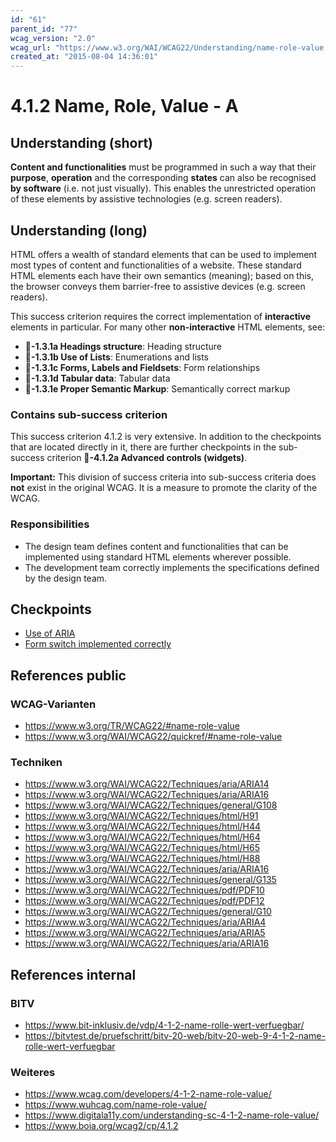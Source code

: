 ```yaml
---
id: "61"
parent_id: "77"
wcag_version: "2.0"
wcag_url: "https://www.w3.org/WAI/WCAG22/Understanding/name-role-value.html"
created_at: "2015-08-04 14:36:01"
---
```


# 4.1.2 Name, Role, Value - A

## Understanding (short)

**Content and functionalities** must be programmed in such a way that their **purpose**, **operation** and the corresponding **states** can also be recognised **by software** (i.e. not just visually). This enables the unrestricted operation of these elements by assistive technologies (e.g. screen readers).

## Understanding (long)

HTML offers a wealth of standard elements that can be used to implement most types of content and functionalities of a website. These standard HTML elements each have their own semantics (meaning); based on this, the browser conveys them barrier-free to assistive devices (e.g. screen readers).

This success criterion requires the correct implementation of **interactive** elements in particular. For many other **non-interactive** HTML elements, see:

- **📜-1.3.1a Headings structure**: Heading structure
- **📜-1.3.1b Use of Lists**: Enumerations and lists
- **📜-1.3.1c Forms, Labels and Fieldsets**: Form relationships
- **📜-1.3.1d Tabular data**: Tabular data
- **📜-1.3.1e Proper Semantic Markup**: Semantically correct markup

### Contains sub-success criterion

This success criterion 4.1.2 is very extensive. In addition to the checkpoints that are located directly in it, there are further checkpoints in the sub-success criterion **📜-4.1.2a Advanced controls (widgets)**.

**Important:** This division of success criteria into sub-success criteria does **not** exist in the original WCAG. It is a measure to promote the clarity of the WCAG.

### Responsibilities

- The design team defines content and functionalities that can be implemented using standard HTML elements wherever possible.
- The development team correctly implements the specifications defined by the design team.

## Checkpoints

- [Use of ARIA](use-of-aria)
- [Form switch implemented correctly](form-switch-implemented-correctly)

## References public

### WCAG-Varianten
- <https://www.w3.org/TR/WCAG22/#name-role-value>
- <https://www.w3.org/WAI/WCAG22/quickref/#name-role-value>

### Techniken
- <https://www.w3.org/WAI/WCAG22/Techniques/aria/ARIA14>
- <https://www.w3.org/WAI/WCAG22/Techniques/aria/ARIA16>
- <https://www.w3.org/WAI/WCAG22/Techniques/general/G108>
- <https://www.w3.org/WAI/WCAG22/Techniques/html/H91>
- <https://www.w3.org/WAI/WCAG22/Techniques/html/H44>
- <https://www.w3.org/WAI/WCAG22/Techniques/html/H64>
- <https://www.w3.org/WAI/WCAG22/Techniques/html/H65>
- <https://www.w3.org/WAI/WCAG22/Techniques/html/H88>
- <https://www.w3.org/WAI/WCAG22/Techniques/aria/ARIA16>
- <https://www.w3.org/WAI/WCAG22/Techniques/general/G135>
- <https://www.w3.org/WAI/WCAG22/Techniques/pdf/PDF10>
- <https://www.w3.org/WAI/WCAG22/Techniques/pdf/PDF12>
- <https://www.w3.org/WAI/WCAG22/Techniques/general/G10>
- <https://www.w3.org/WAI/WCAG22/Techniques/aria/ARIA4>
- <https://www.w3.org/WAI/WCAG22/Techniques/aria/ARIA5>
- <https://www.w3.org/WAI/WCAG22/Techniques/aria/ARIA16>

## References internal

### BITV
- <https://www.bit-inklusiv.de/vdp/4-1-2-name-rolle-wert-verfuegbar/>
- <https://bitvtest.de/pruefschritt/bitv-20-web/bitv-20-web-9-4-1-2-name-rolle-wert-verfuegbar>

### Weiteres
- <https://www.wcag.com/developers/4-1-2-name-role-value/>
- <https://www.wuhcag.com/name-role-value/>
- <https://www.digitala11y.com/understanding-sc-4-1-2-name-role-value/>
- <https://www.boia.org/wcag2/cp/4.1.2>